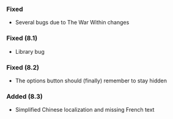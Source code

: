 <p><h3>Fixed</h3></p>
<ul>
<li>Several bugs due to The War Within changes</li>
</ul>
<p><h3>Fixed (8.1)</h3></p>
<ul>
<li>Library bug</li>
</ul>
<p><h3>Fixed (8.2)</h3></p>
<ul>
<li>The options button should (finally) remember to stay hidden</li>
</ul>
<p><h3>Added (8.3)</h3></p>
<ul>
<li>Simplified Chinese localization and missing French text</li>
</ul>